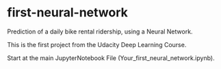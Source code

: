 # first-neural-network
Prediction of a daily bike rental ridership, using a Neural Network.

This is the first project from the Udacity Deep Learning Course. 

Start at the main JupyterNotebook File (Your_first_neural_network.ipynb).
